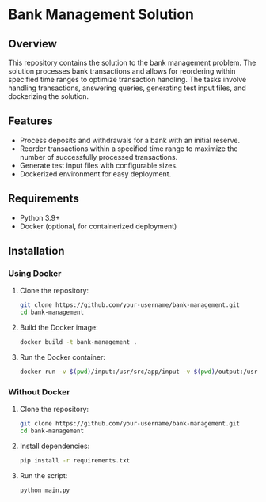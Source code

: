 # Bank Management Solution

## Overview

This repository contains the solution to the bank management problem. The solution processes bank transactions and allows for reordering within specified time ranges to optimize transaction handling. The tasks involve handling transactions, answering queries, generating test input files, and dockerizing the solution.

## Features

- Process deposits and withdrawals for a bank with an initial reserve.
- Reorder transactions within a specified time range to maximize the number of successfully processed transactions.
- Generate test input files with configurable sizes.
- Dockerized environment for easy deployment.

## Requirements

- Python 3.9+
- Docker (optional, for containerized deployment)

## Installation

### Using Docker

1. Clone the repository:
    ```sh
    git clone https://github.com/your-username/bank-management.git
    cd bank-management
    ```

2. Build the Docker image:
    ```sh
    docker build -t bank-management .
    ```

3. Run the Docker container:
    ```sh
    docker run -v $(pwd)/input:/usr/src/app/input -v $(pwd)/output:/usr/src/app/output bank-management
    ```

### Without Docker

1. Clone the repository:
    ```sh
    git clone https://github.com/your-username/bank-management.git
    cd bank-management
    ```

2. Install dependencies:
    ```sh
    pip install -r requirements.txt
    ```

3. Run the script:
    ```sh
    python main.py
    ```


